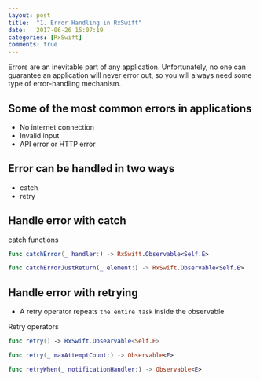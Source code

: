```yaml
---
layout: post
title:  "1. Error Handling in RxSwift"
date:   2017-06-26 15:07:19
categories: [RxSwift]
comments: true
---
```

Errors are an inevitable part of any application. Unfortunately, no one can guarantee an application will never error out, so you will always need some type of error-handling mechanism.

<!--more-->

Some of the most common errors in applications
----------------------------------------------
- No internet connection
- Invalid input
- API error or HTTP error

Error can be handled in two ways
--------------------------------
- catch
- retry

Handle error with catch
-----------------------
catch functions
```swift
func catchError(_ handler:) -> RxSwift.Observable<Self.E>

func catchErrorJustReturn(_ element:) -> RxSwift.Observable<Self.E>
```


Handle error with retrying
--------------------------
- A retry operator repeats `the entire task` inside the observable

Retry operators
```swift
func retry() -> RxSwift.Obsearvable<Self.E>

func retry(_ maxAttemptCount:) -> Observable<E>

func retryWhen(_ notificationHandler:) -> Observable<E>
```
